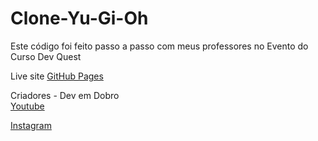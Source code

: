 # Clone-Yu-Gi-Oh

<p>Este código foi feito passo a passo com meus professores no Evento do Curso Dev Quest</p>

Live site [GitHub Pages](https://eduardo-vinicius-dos-sr.github.io/Clone-Yu-Gi-Oh/)


Criadores - Dev em Dobro                    
 [Youtube](https://youtube.com/@devemdobro?si=yZBt1kJ_hKE7WiVZ)

[Instagram](https://www.instagram.com/devemdobro/#)
